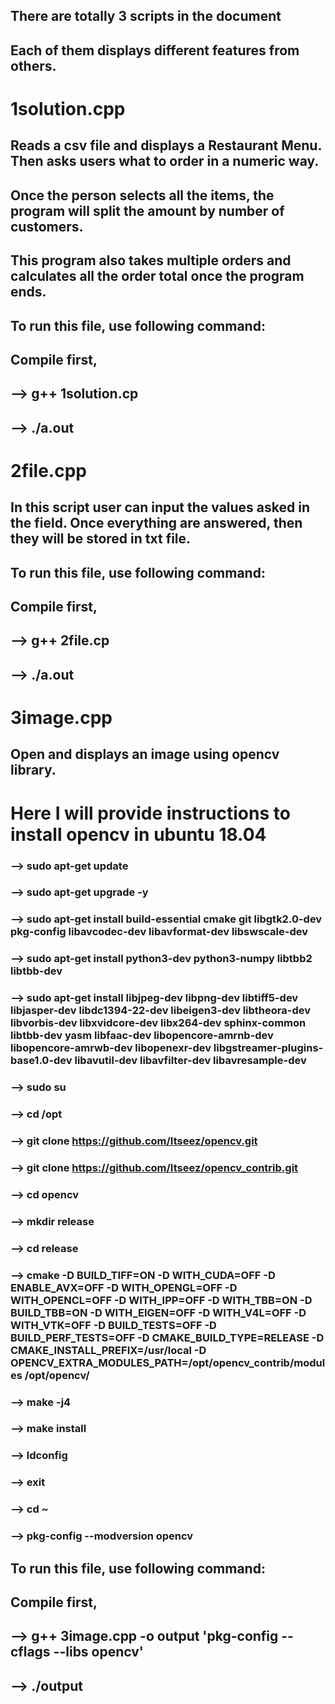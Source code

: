## There are totally 3 scripts in the document

## Each of them displays different features from others.

#

# 1solution.cpp

## Reads a csv file and displays a Restaurant Menu. Then asks users what to order in a numeric way.

## Once the person selects all the items, the program will split the amount by number of customers.

## This program also takes multiple orders and calculates all the order total once the program ends.

## To run this file, use following command:

## Compile first, 

## --> g++ 1solution.cp

## --> ./a.out


#

# 2file.cpp

## In this script user can input the values asked in the field. Once everything are answered, then they will be stored in txt file.

## To run this file, use following command:

## Compile first, 

## --> g++ 2file.cp

## --> ./a.out

# 

# 3image.cpp

## Open and displays an image using opencv library. 

# Here I will provide instructions to install opencv in ubuntu 18.04

### --> sudo apt-get update 

### --> sudo apt-get upgrade -y

### --> sudo apt-get install build-essential cmake git libgtk2.0-dev pkg-config libavcodec-dev libavformat-dev libswscale-dev

### --> sudo apt-get install python3-dev python3-numpy libtbb2 libtbb-dev

### --> sudo apt-get install libjpeg-dev libpng-dev libtiff5-dev libjasper-dev libdc1394-22-dev libeigen3-dev libtheora-dev libvorbis-dev libxvidcore-dev libx264-dev sphinx-common libtbb-dev yasm libfaac-dev libopencore-amrnb-dev libopencore-amrwb-dev libopenexr-dev libgstreamer-plugins-base1.0-dev libavutil-dev libavfilter-dev libavresample-dev

### --> sudo su

### --> cd /opt

### --> git clone https://github.com/Itseez/opencv.git

### --> git clone https://github.com/Itseez/opencv_contrib.git


### --> cd opencv

### --> mkdir release

### --> cd release

### --> cmake -D BUILD_TIFF=ON -D WITH_CUDA=OFF -D ENABLE_AVX=OFF -D WITH_OPENGL=OFF -D WITH_OPENCL=OFF -D WITH_IPP=OFF -D WITH_TBB=ON -D BUILD_TBB=ON -D WITH_EIGEN=OFF -D WITH_V4L=OFF -D WITH_VTK=OFF -D BUILD_TESTS=OFF -D BUILD_PERF_TESTS=OFF -D CMAKE_BUILD_TYPE=RELEASE -D CMAKE_INSTALL_PREFIX=/usr/local -D OPENCV_EXTRA_MODULES_PATH=/opt/opencv_contrib/modules /opt/opencv/

### --> make -j4

### --> make install

### --> ldconfig

### --> exit

### --> cd ~

### --> pkg-config --modversion opencv


## To run this file, use following command:

## Compile first, 

## --> g++ 3image.cpp -o output 'pkg-config --cflags --libs opencv'

## --> ./output